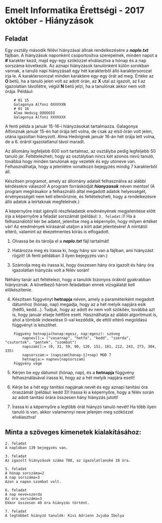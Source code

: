 # Emelt Informatika Érettségi - 2017 október - Hiányzások

## Feladat
Egy osztály második félévi hiányzásai állnak rendelkezésére a **_naplo.txt_** fájlban. A hiányzások naponként csoportosítva szerepelnek, minden napot a **#** karakter kezd, majd egy-egy szóközzel elválasztva a hónap és a nap sorszáma következik. Az aznapi hiányzások tanulónként külön sorokban vannak, a tanuló napi hiányzásait egy hét karakterből álló karaktersorozat írja le. A karaktersorozat minden karaktere egy-egy órát ad meg. Értéke az **O** betű, ha a tanuló jelen volt az adott órán, az **X** utal az igazolt, az **I** az igazolatlan távollétre, végül **N** betű jelzi, ha a tanulónak akkor nem volt órája. Például:
```
	# 01 15
	Galagonya Alfonz OXXXXXN
	# 01 16
	Alma Hedvig OOOOOIO
	Galagonya Alfonz XXXXXXX
```

A fenti példa a január 15-16-i hiányzásokat tartalmazza. Galagonya Alfonznak január 15-én hat órája lett volna, de csak az első órán volt jelen, utána igazoltan hiányzott. Alma Hedvignek január 16-án hét órája lett volna, de a 6. óráról igazolatlanul távol maradt.

Az állomány legfeljebb 600 sort tartalmaz, az osztályba pedig legfeljebb 50 tanuló jár. Feltételezheti, hogy az osztályban nincs két azonos nevű tanuló, továbbá hogy minden tanulónak egy vezeték és egy utóneve van. Felhasználhatja, hogy a jelenlétre vonatkozó bejegyzés mindig 7 karakterből áll.

Készítsen programot, amely az állomány adatait felhasználva az alábbi kérdésekre válaszol! A program forráskódját **_hianyzasok_** néven mentse! (A program megírásakor a felhasználó által megadott adatok helyességét, érvényességét nem kell ellenőriznie, és feltételezheti, hogy a rendelkezésre álló adatok a leírtaknak megfelelnek.)

A képernyőre írást igénylő részfeladatok eredményének megjelenítése előtt írja a képernyőre a feladat sorszámát (például: `3. feladat:`)! Ha a felhasználótól kér be adatot, jelenítse meg a képernyőn, hogy milyen értéket vár! Az eredmények kiírásánál utaljon a kiírt adat jelentésére! A mintától eltérő, valamint az ékezetmentes kiírás is elfogadott.

1. Olvassa be és tárolja el a **_naplo.txt_** fájl tartalmát!

2. Határozza meg és írassa ki, hogy hány sor van a fájlban, ami hiányzást rögzít! (A fenti példában 3 ilyen bejegyzés van.)

3. Számolja meg és írassa ki, hogy összesen hány óra igazolt és hány óra igazolatlan hiányzás volt a félév során!

Néhány tanár azt feltételezi, hogy a tanulók bizonyos órákról gyakrabban hiányoznak.
A következő három feladatban ennek vizsgálatát kell előkészítenie.

4. Készítsen függvényt **hetnapja** néven, amely a paraméterként megadott dátumhoz (hónap, nap) megadja, hogy az a hét melyik napjára esik (hétfő, kedd...). Tudjuk, hogy az adott év nem volt szökőév, továbbá azt is, hogy január elseje hétfőre esett. Használhatja az alábbi   algoritmust is, ahol a tömbök indexelése 0-val kezdődik, de ettől eltérő megoldású függvényt is készíthet.
```
	Függvény hetnapja(honap:egesz, nap:egesz): szöveg
		napnev[]:= ("vasarnap", "hetfo", "kedd", "szerda", "csutortok", "pentek", "szombat")
		napszam[]:= (0, 31, 59, 90, 120, 151, 181, 212, 243, 273, 304, 335)
		napsorszam:= (napszam[honap-1]+nap) MOD 7
		hetnapja:= napnev[napsorszam]
	Függvény vége
```

5. Kérjen be egy dátumot (hónap, nap), és a **hetnapja** függvény felhasználásával írassa ki, hogy az a hét melyik napjára esett!

6. Kérje be a hét egy tanítási napjának nevét és egy aznapi tanítási óra óraszámát (például: kedd 3)! Írassa ki a képernyőre, hogy a félév során az adott tanítási órára összesen hány hiányzás jutott!

7. Írassa ki a képernyőre a legtöbb órát hiányzó tanuló nevét! Ha több ilyen tanuló is van, akkor valamennyi neve jelenjen meg szóközzel elválasztva!

## Minta a szöveges kimenetek kialakításához:
```
2. feladat
A naplóban 139 bejegyzés van.

3. feladat
Az igazolt hiányzások száma 788, az igazolatlanoké 18 óra.

5. feladat
A hónap sorszáma=2
A nap sorszáma=3
Azon a napon szombat volt.

6. feladat
A nap neve=szerda
Az óra sorszáma=3
Ekkor összesen 49 óra hiányzás történt.

7. feladat
A legtöbbet hiányzó tanulók: Kivi Adrienn Jujuba Ibolya
```